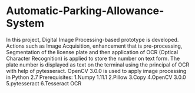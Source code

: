 # Automatic-Parking-Allowance-System
In this project, Digital Image Processing-based prototype is developed. Actions such as Image Acquisition, enhancement that is pre-processing, Segmentation of the license plate and then application of OCR (Optical Character Recognition) is applied to store the number on text form. The plate number is displayed as text on the terminal using the principal of OCR with help of pytesseract. OpenCV 3.0.0 is used to apply image processing in Python 2.7
Prerequisites:
1.Numpy 1.11.1
2.Pillow
3.Copy
4.OpenCV 3.0.0
5.pytesseract
6.Tesseract OCR
